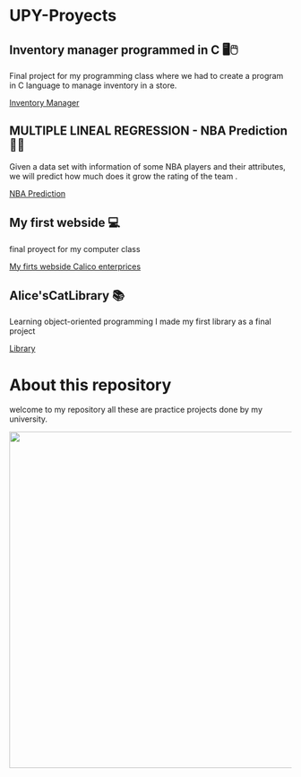 # UPY-Proyects

## Inventory manager programmed in C 🖥️🖱️
Final project for my programming class where we had to create a program in C language to manage inventory in a store. 

[Inventory Manager](https://github.com/Hikari6462/practice_projects/tree/main/C/Proyects/Inventory%20Manager)

## MULTIPLE LINEAL REGRESSION - NBA Prediction 🏀🤖
Given a data set with information of some NBA players and their attributes, we will predict how much does it grow the rating of the team .

[NBA Prediction](https://github.com/Hikari6462/NBA_prediction)

## My first webside 💻
final proyect for my computer class

[My firts webside Calico enterprices](https://github.com/Hikari6462/UPY_Projects/tree/main/pictures/Proyects/Pagina%20web%20The%20final%20Proyect)

## Alice'sCatLibrary 📚
Learning object-oriented programming I made my first library as a final project

[Library](https://github.com/Hikari6462/UPY_Projects/tree/main/pictures/Proyects/Alices's%20Cat%20Library)
<!--
## pagina web 
me hicieron crear una pagina web desde cero y en una semana xdd
https://github.com/Hikari6462/practice_projects/blob/main/pictures/135%20sin%20t%C3%ADtulo%20(3).png
-->

# About this repository
welcome to my repository all these are practice projects done by my university.
  <p align="center">  
<img src="https://github.com/Hikari6462/practice_projects/blob/main/pictures/135%20sin%20t%C3%ADtulo%20(3).png"
width="600"></center>  
</p>  
